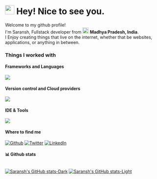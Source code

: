 # <img src="https://emojis.slackmojis.com/emojis/images/1531849430/4246/blob-sunglasses.gif?1531849430" width="30"/> Hey! Nice to see you.

Welcome to my github profile!  
I'm Saransh, Fullstack developer from <img src="https://www.india.gov.in/sites/upload_files/npi/files/spotlights/national_flag.jpg" width="20"/> **Madhya Pradesh, India**.  
I Enjoy creating things that live on the internet, whether that be websites, applications, or anything in between.

### Things I worked with

#### Frameworks and Languages
![](https://lo-icons.vercel.app/icons?i=react,next,js,ts,tailwind,net,cs,nodejs,expressjs,flutter,mongo)

#### Version control and Cloud providers
![](https://lo-icons.vercel.app/icons?i=git,github,azure,aws,firebase,supabase)

#### IDE & Tools
![](https://lo-icons.vercel.app/icons?i=vscode,visualstudio,postman,linux,windows,npm,yarn,vercel,docker)

#### Where to find me

[![Github](https://img.shields.io/badge/GitHub-%2312100E.svg?&style=for-the-badge&logo=Github&logoColor=white)](https://github.com/saranshhardaha) [![Twitter](https://img.shields.io/badge/twitter-%231DA1F2.svg?&style=for-the-badge&logo=twitter&logoColor=white)](https://twitter.com/saranshhardaha) [![LinkedIn](https://img.shields.io/badge/linkedin-%230077B5.svg?&style=for-the-badge&logo=linkedin&logoColor=white)](https://www.linkedin.com/in/saranshhardaha)

#### 📊 Github stats

<div style="display:flex;">

[![Saransh's GitHub stats-Dark](https://github-readme-stats.vercel.app/api?username=saranshhardaha&show_icons=true&theme=tokyonight#gh-dark-mode-only)](https://github.com/saranshhardaha/saranshhardaha#gh-dark-mode-only)
[![Saransh's GitHub stats-Light](https://github-readme-stats.vercel.app/api?username=saranshhardaha&show_icons=true&theme=default#gh-light-mode-only)](https://github.com/saranshhardaha/saranshhardaha#gh-light-mode-only)

</div>
